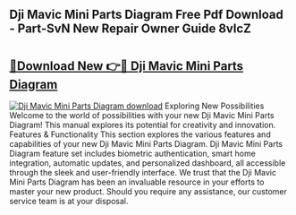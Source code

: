 ## Dji Mavic Mini Parts Diagram Free Pdf Download - Part-SvN New Repair Owner Guide 8vlcZ

# <h2><a href="http://dfpizct.blite.top/?on=Dji+Mavic+Mini+Parts+Diagram">🔗Download New 👉🔴 Dji Mavic Mini Parts Diagram</a></h2>

[![Dji Mavic Mini Parts Diagram download](https://i.imgur.com/lujVjoI.png)](http://dfpizct.blite.top/?on=Dji+Mavic+Mini+Parts+Diagram)
Exploring New Possibilities Welcome to the world of possibilities with your new Dji Mavic Mini Parts Diagram! This manual explores its potential for creativity and innovation. Features & Functionality This section explores the various features and capabilities of your new Dji Mavic Mini Parts Diagram. Dji Mavic Mini Parts Diagram feature set includes biometric authentication, smart home integration, automatic updates, and personalized dashboard, all accessible through the sleek and user-friendly interface. We trust that the Dji Mavic Mini Parts Diagram has been an invaluable resource in your efforts to master your new product. Should you require any assistance, our customer service team is at your disposal.
